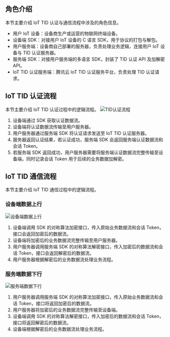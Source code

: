 ## 角色介绍
本节主要介绍 IoT TID 认证与通信流程中涉及的角色信息。

- 用户 IoT 设备：设备商生产或运营的物联网终端设备。
- 设备端 SDK：对接用户 IoT 设备的 C 语言 SDK，用于协议的打包与解包。
- 用户服务端：设备商自己部署的服务器，负责处理业务逻辑，连接用户 IoT 设备与 TID 认证服务器。
- 服务端 SDK：对接用户服务端的多语言 SDK，封装了 TID 认证 API 及加解密 API。
- IoT TID 认证服务端：腾讯云 IoT TID 认证服务平台，负责处理 TID 认证请求。

## IoT TID 认证流程
本节主要介绍 IoT TID 认证过程中的逻辑流程。
![TID认证流程](https://main.qcloudimg.com/raw/29b7cad79f4a2b8fae6f073a1ab984a7.png)

1. 设备端通过 SDK 获取认证数据流。
2. 设备端将认证数据流传输至用户服务器。
3. 用户服务器通过服务端 SDK 将认证请求发送至 IoT TID 认证服务器。
4. 服务器返回认证结果，若认证成功，服务端 SDK 会返回服务端认证数据流和会话 Token。
5. 若服务端 SDK 返回成功，用户服务器需要将服务端认证数据流完整传输至设备端，同时记录会话 Token 用于后续的业务数据加解密。

## IoT TID 通信流程
本节主要介绍 IoT TID 通信过程中的逻辑流程。

### 设备端数据上行
![设备端数据上行](https://main.qcloudimg.com/raw/374810bffc18e04a27d50f99f6499c4a.png)
1. 设备端调用 SDK 的对称算法加密接口，传入原始业务数据流和会话 Token，接口会返回加密后的数据流。
2. 设备端将加密后的业务数据流完整传输至用户服务器。
3. 用户服务器调用服务端 SDK 的对称算法解密接口，传入加密后的数据流和会话 Token，接口会返回解密后的数据流。
4. 用户服务器根据解密后的业务数据流处理业务流程。

### 服务端数据下行
![服务端数据下行](https://main.qcloudimg.com/raw/6c24e70d1c3ef7290b67c822a4610428.png)
1. 用户服务器调用服务端 SDK 的对称算法加密接口，传入原始业务数据流和会话 Token，接口将返回加密后的数据流。
2. 用户服务器将加密后的业务数据流完整传输至设备端。
3. 设备端调用 SDK 的对称算法解密接口，传入加密后的数据流和会话 Token，接口将返回解密后的数据流。
4. 设备端根据解密后的业务数据流处理业务流程。
